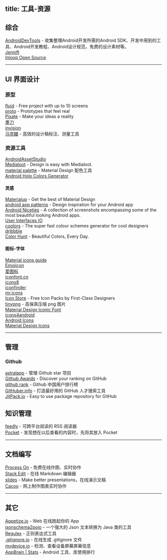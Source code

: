 title: 工具-资源
---

## 综合   

[AndroidDevTools](http://www.androiddevtools.cn/) - 收集整理Android开发所需的Android SDK、开发中用到的工具、Android开发教程、Android设计规范，免费的设计素材等。        
[Jennift](http://jennift.com/)       
[Inloop Open Source](http://inloop.github.io/)   


----------------------------------------

## UI 界面设计

### 原型

[fluid](https://www.fluidui.com/) - Free project with up to 10 screens    
[proto](https://proto.io/) - Prototypes that feel real     
[Pixate](http://www.pixate.com/) - Make your ideas a reality    
[墨刀](https://modao.cc/)   
[invision](http://www.invisionapp.com/)   
[马克鳗](http://www.getmarkman.com/) - 高效的设计稿标注、测量工具    



###  资源工具   

[AndroidAssetStudio](http://romannurik.github.io/AndroidAssetStudio/)    
[Medialoot](http://medialoot.com/) - Design is easy with Medialoot.   
[material palette](http://www.materialpalette.com/) - Material Design 配色工具    
[Android Holo Colors Generator](http://android-holo-colors.com/)  


#### 灵感 

[Materialup](http://www.materialup.com/) - Get the best of Material Design   
[android app patterns](http://www.android-app-patterns.com/) - Design inspiration for your Android app   
[Android Niceties](http://androidniceties.tumblr.com/) - A collection of screenshots encompassing some of the most beautiful looking Android apps.    
[User Interfaces IO](http://userinterfaces.io/)   
[coolors](http://coolors.co/) - The super  fast colour schemes generator for cool designers   
[dribbble](https://dribbble.com/)    
[Color Hunt](http://colorhunt.co/) - Beautiful Colors, Every Day.     


#### 图标-字体 
  
[Material icons guide](http://google.github.io/material-design-icons/)   
[Emojicon](http://rockerhieu.github.io/emojicon/)   
[爱图标](http://www.iconpng.com/)   
[iconfont.cn](http://www.iconfont.cn/)   
[icons8](https://icons8.com/)   
[iconfinder](https://www.iconfinder.com/)   
[mr.icons](http://mricons.com/)   
[Icon Store](http://iconstore.co/) - Free Icon Packs by First-Class Designers   
[tinypng](https://tinypng.com/) - 高保真压缩 png 图片   
[Material Design Iconic Font](http://zavoloklom.github.io/material-design-iconic-font/index.html)    
[icons4android](http://www.icons4android.com/)    
[Android Icons](http://www.androidicons.com/)   
[Material Design Icons](https://materialdesignicons.com/)  


----------------------------------------


## 管理

### Github   

[astralapp](https://app.astralapp.com/dashboard) - 管理 Github star 项目   
[Github Awards](http://github-awards.com/) - Discover your ranking on GitHub    
[github rank](http://githubrank.com/) - Github 中国用户排行榜   
[GitHuber.info](http://githuber.info/) - 打造最好用的 GitHub 人才搜索工具    
[JitPack.io](https://jitpack.io/) - Easy to use package repository for GitHub    


## 知识管理

[feedly](https://feedly.com/) - 可跨平台阅读的 RSS 阅读器   
[Pocket](https://getpocket.com/) - 发现想在以后查看的内容时，先将其放入 Pocket  


----------------------------------------

## 文档编写   

[Process On](https://www.processon.com/) - 免费在线作图、实时协作    
[Stack Edit](https://stackedit.io/editor) - 在线 Markdown 编辑器   
[slides](https://slides.com/) - Make better presentations，在线演示文稿     
[Cacoo](https://cacoo.com/) - 网上制作图表实时协作   


----------------------------------------

## 其它   

[Appetize.io](https://appetize.io/demo) - Web 在线跑起你的 App   
[jsonschema2pojo](http://www.jsonschema2pojo.org/) - 一个强大的 Json 文本转换为 Java 类的工具    
[Regulex](https://jex.im/regulex/) - 正则表达式工具          
[.gitignore.io](https://www.gitignore.io/) - 在线生成 .gitignore 文件    
[mydevice.io](http://mydevice.io/) - 检测、查看设备屏幕屏幕信息    
[AppBrain | Stats](http://www.appbrain.com/stats/libraries/dev) - Android 工具、库使用排行


